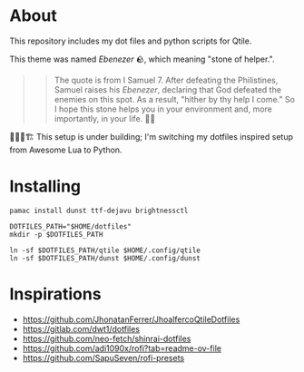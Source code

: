 # About

This repository includes my dot files and python scripts for Qtile.

This theme was named *Ebenezer* 🪨, which meaning "stone of helper.".

>> The quote is from I Samuel 7. After defeating the Philistines, Samuel raises his *Ebenezer*, declaring that God defeated the enemies on this spot. As a result, "hither by thy help I come."  So I hope this stone helps you in your environment and, more importantly, in your life. 🙏🏿

🚜👷🚧🏗️ This setup is under building; I'm switching my dotfiles inspired setup from Awesome Lua to Python.

# Installing

```shell
pamac install dunst ttf-dejavu brightnessctl

DOTFILES_PATH="$HOME/dotfiles"
mkdir -p $DOTFILES_PATH

ln -sf $DOTFILES_PATH/qtile $HOME/.config/qtile  
ln -sf $DOTFILES_PATH/dunst $HOME/.config/dunst  
```

# Inspirations

- https://github.com/JhonatanFerrer/JhoalfercoQtileDotfiles
- https://gitlab.com/dwt1/dotfiles
- https://github.com/neo-fetch/shinrai-dotfiles
- https://github.com/adi1090x/rofi?tab=readme-ov-file
- https://github.com/SapuSeven/rofi-presets